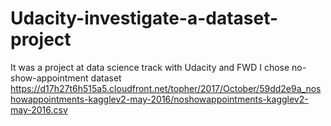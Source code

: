 # Udacity-investigate-a-dataset-project
It was a project at data science track with Udacity and FWD
I chose no-show-appointment dataset https://d17h27t6h515a5.cloudfront.net/topher/2017/October/59dd2e9a_noshowappointments-kagglev2-may-2016/noshowappointments-kagglev2-may-2016.csv
